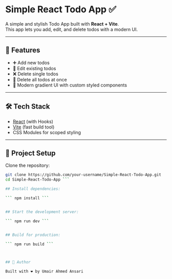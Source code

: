 # Simple React Todo App ✅

A simple and stylish Todo App built with **React + Vite**.  
This app lets you add, edit, and delete todos with a modern UI.

---

## 🚀 Features
- ➕ Add new todos  
- 📝 Edit existing todos  
- ❌ Delete single todos  
- 🧹 Delete all todos at once  
- 🎨 Modern gradient UI with custom styled components  

---

## 🛠️ Tech Stack
- [React](https://react.dev/) (with Hooks)  
- [Vite](https://vitejs.dev/) (fast build tool)  
- CSS Modules for scoped styling  

---

## 📂 Project Setup

Clone the repository:
```bash
git clone https://github.com/your-username/Simple-React-Todo-App.git
cd Simple-React-Todo-App ```

## Install dependencies:

``` npm install ```


## Start the development server:

``` npm run dev ```


## Build for production:

``` npm run build ```



## 🙌 Author

Built with ❤️ by Umair Ahmed Ansari
